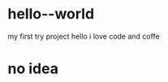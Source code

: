 # hello--world
my first try project
hello 
i love code and coffe
<!-- im gonna need an idea -->
<!DOCTYPE html>
<html>
<head>
<title>try first ptoject</title>
<body>
<h1> no idea </h1>


